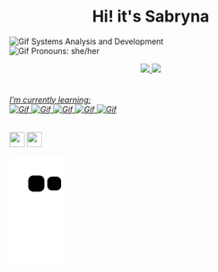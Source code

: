 
<div align="center">
   <h1>Hi! it's Sabryna</h1>
</div>

<img alt="Gif" height="20" width="20" src="https://64.media.tumblr.com/2b1fc62fb5b9260a091ee30c072fae6e/69be92fa9eb6de56-10/s400x600/eac9d4c57aa9ddff229ac7cf58accde3810d2089.gifv"> Systems Analysis and Development <br>
<img alt="Gif" height="20" width="20" src="https://64.media.tumblr.com/2b1fc62fb5b9260a091ee30c072fae6e/69be92fa9eb6de56-10/s400x600/eac9d4c57aa9ddff229ac7cf58accde3810d2089.gifv">  Pronouns: she/her


<div align="center">
  <a href="https://github.com/SabrynaRodrigues">
  <img height="130em" src="https://github-readme-stats.vercel.app/api?username=SabrynaRodrigues&show_icons=true&theme=nightowl&include_all_commits=true&count_private=true"/>
  <img height="130em" src="https://github-readme-stats.vercel.app/api/top-langs/?username=SabrynaRodrigues&layout=compact&langs_count=7&theme=nightowl"/>
  </div>
  <div style="display: inline_block"><br>
  <h6> I’m currently learning:<br>
   <img alt="Gif" height="25" src="https://img.shields.io/badge/Python-3776AB?style=for-the-badge&logo=python&logoColor=white">
   <img alt="Gif" height="25" src="https://img.shields.io/badge/HTML5-E34F26?style=for-the-badge&logo=html5&logoColor=white"> 
   <img alt="Gif" height="25" src="https://img.shields.io/badge/JavaScript-F7DF1E?style=for-the-badge&logo=javascript&logoColor=black">
   <img alt="Gif" height="25" src="https://img.shields.io/badge/CSS3-1572B6?style=for-the-badge&logo=css3&logoColor=white">
   <img alt="Gif" height="25" src="https://img.shields.io/badge/MySQL-00000F?style=for-the-badge&logo=mysql&logoColor=white"><h6>
   
</div>
 
  ##
  
  <div> 
  <a href="https://instagram.com/sahyrodri" target="_blank"><img src="https://cdn.pixabay.com/photo/2021/06/15/12/14/instagram-6338392__340.png" height="27px" width="27px" target="_blank"></a>
    <a href ="https://www.linkedin.com/in/sabrynarodrigues/"><img src="https://upload.wikimedia.org/wikipedia/commons/f/f8/LinkedIn_icon_circle.svg" target="blank" height="27px" width="27px"></a>
 
 
  ![Snake animation](https://github.com/SabrynaRodrigues/SabrynaRodrigues/blob/output/github-contribution-grid-snake.svg)
  </div>
    
